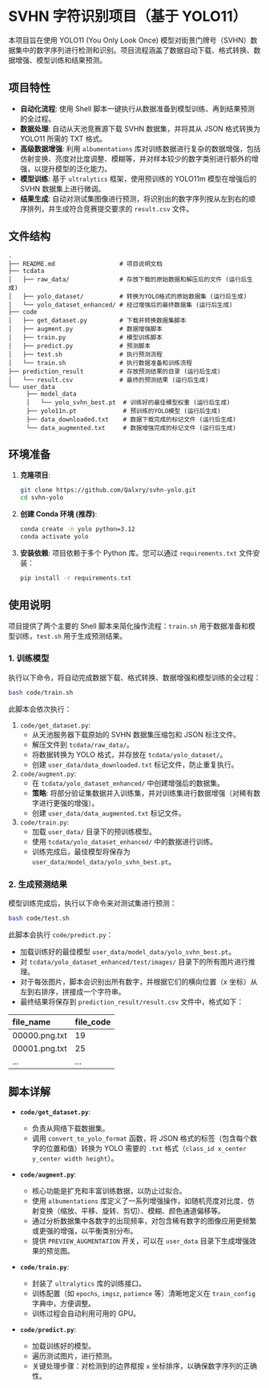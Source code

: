 # SVHN 字符识别项目（基于 YOLO11）

本项目旨在使用 YOLO11 (You Only Look Once) 模型对街景门牌号（SVHN）数据集中的数字序列进行检测和识别。项目流程涵盖了数据自动下载、格式转换、数据增强、模型训练和结果预测。

## 项目特性

- **自动化流程**: 使用 Shell 脚本一键执行从数据准备到模型训练、再到结果预测的全过程。
- **数据处理**: 自动从天池竞赛源下载 SVHN 数据集，并将其从 JSON 格式转换为 YOLO11 所需的 TXT 格式。
- **高级数据增强**: 利用 `albumentations` 库对训练数据进行复杂的数据增强，包括仿射变换、亮度对比度调整、模糊等，并对样本较少的数字类别进行额外的增强，以提升模型的泛化能力。
- **模型训练**: 基于 `ultralytics` 框架，使用预训练的 YOLO11m 模型在增强后的 SVHN 数据集上进行微调。
- **结果生成**: 自动对测试集图像进行预测，将识别出的数字序列按从左到右的顺序排列，并生成符合竞赛提交要求的 `result.csv` 文件。

## 文件结构

```
.
├── README.md                  # 项目说明文档
├── tcdata
│   ├── raw_data/              # 存放下载的原始数据和解压后的文件 (运行后生成)
│   ├── yolo_dataset/          # 转换为YOLO格式的原始数据集 (运行后生成)
│   └── yolo_dataset_enhanced/ # 经过增强后的最终数据集 (运行后生成)
├── code
│   ├── get_dataset.py         # 下载并转换数据集脚本
│   ├── augment.py             # 数据增强脚本
│   ├── train.py               # 模型训练脚本
│   ├── predict.py             # 预测脚本
│   ├── test.sh                # 执行预测流程
│   └── train.sh               # 执行数据准备和训练流程
├── prediction_result          # 存放预测结果的目录 (运行后生成)
│   └── result.csv             # 最终的预测结果 (运行后生成)
└── user_data
     ├── model_data
     │   └── yolo_svhn_best.pt  # 训练好的最佳模型权重 (运行后生成)
     ├── yolo11n.pt             # 预训练的YOLO模型 (运行后生成)
     ├── data_downloaded.txt    # 数据下载完成的标记文件 (运行后生成)
     └── data_augmented.txt     # 数据增强完成的标记文件 (运行后生成)
```

## 环境准备

1. **克隆项目**:

    ```bash
    git clone https://github.com/Qalxry/svhn-yolo.git
    cd svhn-yolo
    ```

2. **创建 Conda 环境 (推荐)**:

    ```bash
    conda create -n yolo python=3.12
    conda activate yolo
    ```

3. **安装依赖**:
    项目依赖于多个 Python 库。您可以通过 `requirements.txt` 文件安装：

    ```bash
    pip install -r requirements.txt
    ```

## 使用说明

项目提供了两个主要的 Shell 脚本来简化操作流程：`train.sh` 用于数据准备和模型训练，`test.sh` 用于生成预测结果。

### 1. 训练模型

执行以下命令，将自动完成数据下载、格式转换、数据增强和模型训练的全过程：

```bash
bash code/train.sh
```

此脚本会依次执行：

1. `code/get_dataset.py`:
    - 从天池服务器下载原始的 SVHN 数据集压缩包和 JSON 标注文件。
    - 解压文件到 `tcdata/raw_data/`。
    - 将数据转换为 YOLO 格式，并存放在 `tcdata/yolo_dataset/`。
    - 创建 `user_data/data_downloaded.txt` 标记文件，防止重复执行。
2. `code/augment.py`:
    - 在 `tcdata/yolo_dataset_enhanced/` 中创建增强后的数据集。
    - **策略**: 将部分验证集数据并入训练集，并对训练集进行数据增强（对稀有数字进行更强的增强）。
    - 创建 `user_data/data_augmented.txt` 标记文件。
3. `code/train.py`:
    - 加载 `user_data/` 目录下的预训练模型。
    - 使用 `tcdata/yolo_dataset_enhanced/` 中的数据进行训练。
    - 训练完成后，最佳模型将保存为 `user_data/model_data/yolo_svhn_best.pt`。

### 2. 生成预测结果

模型训练完成后，执行以下命令来对测试集进行预测：

```bash
bash code/test.sh
```

此脚本会执行 `code/predict.py`：

- 加载训练好的最佳模型 `user_data/model_data/yolo_svhn_best.pt`。
- 对 `tcdata/yolo_dataset_enhanced/test/images/` 目录下的所有图片进行推理。
- 对于每张图片，脚本会识别出所有数字，并根据它们的横向位置（x 坐标）从左到右排序，拼接成一个字符串。
- 最终结果将保存到 `prediction_result/result.csv` 文件中，格式如下：

| file_name | file_code |
| :-------- | :-------- |
| 00000.png.txt | 19 |
| 00001.png.txt | 25 |
| ... | ... |

## 脚本详解

- **`code/get_dataset.py`**:
  - 负责从网络下载数据集。
  - 调用 `convert_to_yolo_format` 函数，将 JSON 格式的标签（包含每个数字的位置和值）转换为 YOLO 需要的 `.txt` 格式（`class_id x_center y_center width height`）。

- **`code/augment.py`**:
  - 核心功能是扩充和丰富训练数据，以防止过拟合。
  - 使用 `albumentations` 库定义了一系列增强操作，如随机亮度对比度、仿射变换（缩放、平移、旋转、剪切）、模糊、颜色通道偏移等。
  - 通过分析数据集中各数字的出现频率，对包含稀有数字的图像应用更频繁或更强的增强，以平衡类别分布。
  - 提供 `PREVIEW_AUGMENTATION` 开关，可以在 `user_data` 目录下生成增强效果的预览图。

- **`code/train.py`**:
  - 封装了 `ultralytics` 库的训练接口。
  - 训练配置（如 `epochs`, `imgsz`, `patience` 等）清晰地定义在 `train_config` 字典中，方便调整。
  - 训练过程会自动利用可用的 GPU。

- **`code/predict.py`**:
  - 加载训练好的模型。
  - 遍历测试图片，进行预测。
  - 关键处理步骤：对检测到的边界框按 `x` 坐标排序，以确保数字序列的正确性。
